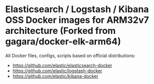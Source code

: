 # Elasticsearch / Logstash / Kibana OSS Docker images for ARM32v7 architecture (Forked from gagara/docker-elk-arm64)
All Docker files, configs, scripts based on official distributions:
- https://github.com/elastic/elasticsearch-docker
- https://github.com/elastic/logstash-docker
- https://github.com/elastic/kibana-docker
